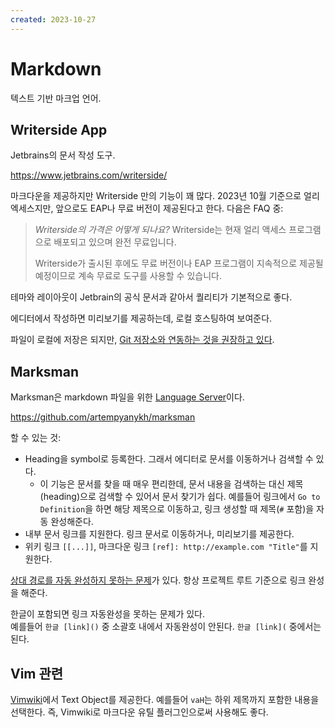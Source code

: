 ```yaml
---
created: 2023-10-27
---
```

# Markdown

텍스트 기반 마크업 언어.

## Writerside App

Jetbrains의 문서 작성 도구.

https://www.jetbrains.com/writerside/

마크다운을 제공하지만 Writerside 만의 기능이 꽤 많다.
2023년 10월 기준으로 얼리 엑세스지만, 앞으로도 EAP나 무료 버전이 제공된다고 한다.
다음은 FAQ 중:

> *Writerside의 가격은 어떻게 되나요?*
> Writerside는 현재 얼리 액세스 프로그램으로 배포되고 있으며 완전 무료입니다.
>
> Writerside가 출시된 후에도 무료 버전이나 EAP 프로그램이 지속적으로 제공될 예정이므로 계속 무료로 도구를 사용할 수 있습니다.

테마와 레이아웃이 Jetbrain의 공식 문서과 같아서 퀄리티가 기본적으로 좋다.

에디터에서 작성하면 미리보기를 제공하는데, 로컬 호스팅하여 보여준다.

파일이 로컬에 저장은 되지만, [Git 저장소와 연동하는 것을 권장하고 있다](https://www.jetbrains.com/idea/guide/tutorials/creating-a-project-from-github/the-git-tool-window/).

## Marksman

Marksman은 markdown 파일을 위한 [Language Server](./language-server-protocol.md)이다.

https://github.com/artempyanykh/marksman

할 수 있는 것:

- Heading을 symbol로 등록한다. 그래서 에디터로 문서를 이동하거나 검색할 수 있다.
    - 이 기능은 문서를 찾을 때 매우 편리한데, 문서 내용을 검색하는 대신 제목(heading)으로 검색할 수 있어서 문서 찾기가 쉽다.
    예를들어 링크에서 `Go to Definition`을 하면 해당 제목으로 이동하고, 링크 생성할 때 제목(`#` 포함)을 자동 완성해준다.
- 내부 문서 링크를 지원한다. 링크 문서로 이동하거나, 미리보기를 제공한다.
- 위키 링크 `[[...]]`, 마크다운 링크 `[ref]: http://example.com "Title"`를 지원한다.

[상대 경로를 자동 완성하지 못하는 문제](https://github.com/artempyanykh/marksman/issues/182)가 있다.
항상 프로젝트 루트 기준으로 링크 완성을 해준다.

한글이 포함되면 링크 자동완성을 못하는 문제가 있다.\
예를들어 `한글 [link]()` 중 소괄호 내에서 자동완성이 안된다. `한글 [link](` 중에서는 된다.

## Vim 관련

[Vimwiki](/docs/wiki/vimwiki.md)에서 Text Object를 제공한다.
예를들어 `vaH`는 하위 제목까지 포함한 내용을 선택한다.
즉, Vimwiki로 마크다운 유틸 플러그인으로써 사용해도 좋다.
